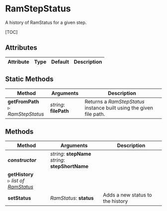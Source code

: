 # RamStepStatus

A history of RamStatus for a given step.

[TOC]

## Attributes

| Attribute | Type | Default | Description |
| --- | --- | --- | --- |

## Static Methods

| Method | Arguments | Description |
| --- | --- | --- |
| **getFromPath**<br />▹ *RamStepStatus* | *string*: **filePath**<br /> | Returns a *RamStepStatus* instance built using the given file path. |

## Methods

| Method | Arguments | Description |
| --- | --- | --- |
| ***constructor*** | *string*: **stepName**<br />*string*: **stepShortName** | |
| **getHistory**<br />▹ *list of [RamStatus](ram_status.md)* | | |
| **setStatus** | *RamStatus*: **status** | Adds a new status to the history |